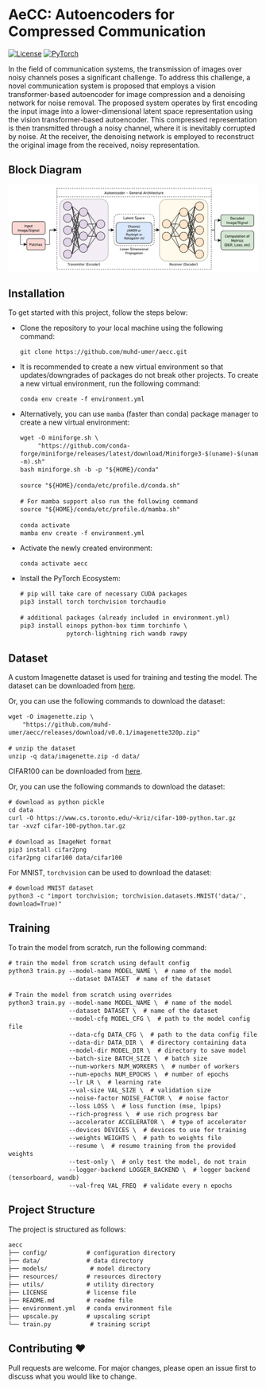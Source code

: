 # AeCC: Autoencoders for Compressed Communication

[![License](https://img.shields.io/badge/License-MIT-blue.svg)](https://opensource.org/licenses/MIT)
[![PyTorch](https://img.shields.io/badge/PyTorch-2.1.1-orange.svg)](https://pytorch.org/)

In the field of communication systems, the transmission of images over noisy channels poses a significant challenge. To address this challenge, a novel communication system is proposed that employs a vision transformer-based autoencoder for image compression and a denoising network for noise removal. The proposed system operates by first encoding the input image into a lower-dimensional latent space representation using the vision transformer-based autoencoder. This compressed representation is then transmitted through a noisy channel, where it is inevitably corrupted by noise. At the receiver, the denoising network is employed to reconstruct the original image from the received, noisy representation.

## Block Diagram
<img align="center" src="resources/flow.png"/>

## Installation
To get started with this project, follow the steps below:

- Clone the repository to your local machine using the following command:

    ```fish
    git clone https://github.com/muhd-umer/aecc.git
    ```

- It is recommended to create a new virtual environment so that updates/downgrades of packages do not break other projects. To create a new virtual environment, run the following command:

    ```fish
    conda env create -f environment.yml
    ```

- Alternatively, you can use `mamba` (faster than conda) package manager to create a new virtual environment:

    ```fish
    wget -O miniforge.sh \
         "https://github.com/conda-forge/miniforge/releases/latest/download/Miniforge3-$(uname)-$(uname -m).sh"
    bash miniforge.sh -b -p "${HOME}/conda"

    source "${HOME}/conda/etc/profile.d/conda.sh"

    # For mamba support also run the following command
    source "${HOME}/conda/etc/profile.d/mamba.sh"

    conda activate
    mamba env create -f environment.yml
    ```

- Activate the newly created environment:

    ```fish
    conda activate aecc
    ```

- Install the PyTorch Ecosystem:

    ```fish
    # pip will take care of necessary CUDA packages
    pip3 install torch torchvision torchaudio

    # additional packages (already included in environment.yml)
    pip3 install einops python-box timm torchinfo \
                 pytorch-lightning rich wandb rawpy
    ```

## Dataset
A custom Imagenette dataset is used for training and testing the model. The dataset can be downloaded from [here](https://github.com/muhd-umer/aecc/releases/tag/v0.0.1).

Or, you can use the following commands to download the dataset:

```fish
wget -O imagenette.zip \
    "https://github.com/muhd-umer/aecc/releases/download/v0.0.1/imagenette320p.zip"

# unzip the dataset
unzip -q data/imagenette.zip -d data/
```

CIFAR100 can be downloaded from [here](https://www.cs.toronto.edu/~kriz/cifar.html).

Or, you can use the following commands to download the dataset:

```fish
# download as python pickle
cd data
curl -O https://www.cs.toronto.edu/~kriz/cifar-100-python.tar.gz
tar -xvzf cifar-100-python.tar.gz

# download as ImageNet format
pip3 install cifar2png
cifar2png cifar100 data/cifar100
```

For MNIST, `torchvision` can be used to download the dataset:

```fish
# download MNIST dataset
python3 -c "import torchvision; torchvision.datasets.MNIST('data/', download=True)"
```

## Training
To train the model from scratch, run the following command:

```fish  
# train the model from scratch using default config
python3 train.py --model-name MODEL_NAME \  # name of the model
                 --dataset DATASET  # name of the dataset

# Train the model from scratch using overrides
python3 train.py --model-name MODEL_NAME \  # name of the model
                 --dataset DATASET \  # name of the dataset
                 --model-cfg MODEL_CFG \  # path to the model config file
                 --data-cfg DATA_CFG \  # path to the data config file
                 --data-dir DATA_DIR \  # directory containing data
                 --model-dir MODEL_DIR \  # directory to save model
                 --batch-size BATCH_SIZE \  # batch size
                 --num-workers NUM_WORKERS \  # number of workers
                 --num-epochs NUM_EPOCHS \  # number of epochs
                 --lr LR \  # learning rate
                 --val-size VAL_SIZE \  # validation size
                 --noise-factor NOISE_FACTOR \  # noise factor
                 --loss LOSS \  # loss function (mse, lpips)
                 --rich-progress \  # use rich progress bar
                 --accelerator ACCELERATOR \  # type of accelerator
                 --devices DEVICES \  # devices to use for training
                 --weights WEIGHTS \  # path to weights file
                 --resume \  # resume training from the provided weights
                 --test-only \  # only test the model, do not train
                 --logger-backend LOGGER_BACKEND \  # logger backend (tensorboard, wandb)
                 --val-freq VAL_FREQ  # validate every n epochs
```


## Project Structure
The project is structured as follows:

```shell
aecc
├── config/           # configuration directory
├── data/             # data directory
├── models/            # model directory
├── resources/        # resources directory
├── utils/            # utility directory
├── LICENSE           # license file
├── README.md         # readme file
├── environment.yml   # conda environment file
├── upscale.py        # upscaling script
└── train.py           # training script
```

## Contributing ❤️
Pull requests are welcome. For major changes, please open an issue first to discuss what you would like to change.
